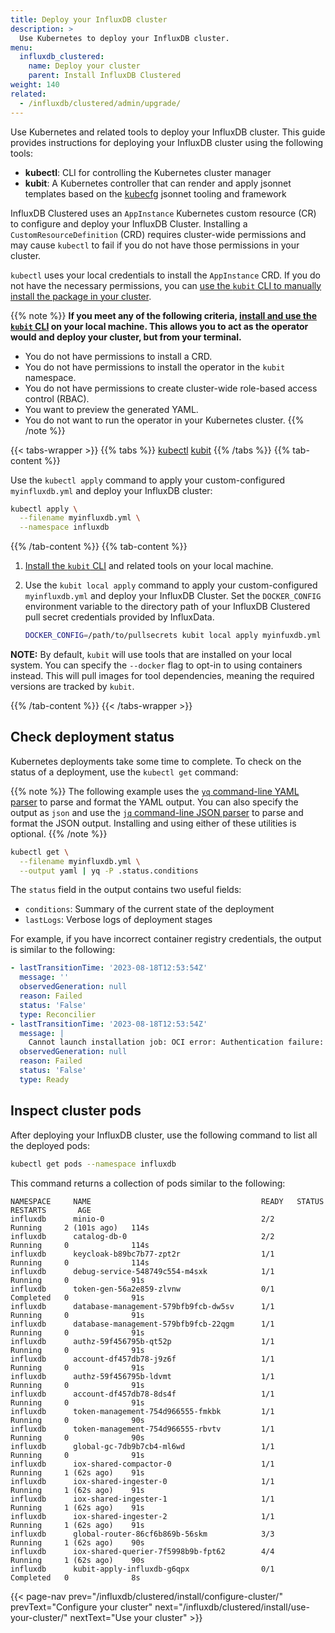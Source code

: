 ```yaml
---
title: Deploy your InfluxDB cluster
description: >
  Use Kubernetes to deploy your InfluxDB cluster.
menu:
  influxdb_clustered:
    name: Deploy your cluster
    parent: Install InfluxDB Clustered
weight: 140
related:
  - /influxdb/clustered/admin/upgrade/
---
```


Use Kubernetes and related tools to deploy your InfluxDB cluster.
This guide provides instructions for deploying your InfluxDB cluster using the
following tools:

- **kubectl**: CLI for controlling the Kubernetes cluster manager
- **kubit**: A Kubernetes controller that can render and apply jsonnet
  templates based on the [kubecfg](https://github.com/kubecfg/kubecfg) jsonnet
  tooling and framework

InfluxDB Clustered uses an `AppInstance` Kubernetes custom resource (CR) to
configure and deploy your InfluxDB Cluster.
Installing a `CustomResourceDefinition` (CRD) requires cluster-wide permissions and may cause `kubectl` to
fail if you do not have those permissions in your cluster.

`kubectl` uses your local credentials to install the `AppInstance` CRD.
If you do not have the necessary permissions, you can
[use the `kubit` CLI to manually install the package in your cluster](?t=kubit#kubectl-or-kubit).

{{% note %}}
**If you meet any of the following criteria,
[install and use the `kubit` CLI](?t=kubit#kubectl-or-kubit)
on your local machine. This allows you to act as the operator would and deploy
your cluster, but from your terminal.**

- You do not have permissions to install a CRD.
- You do not have permissions to install the operator in the `kubit` namespace.
- You do not have permissions to create cluster-wide role-based access
  control (RBAC).
- You want to preview the generated YAML.
- You do not want to run the operator in your Kubernetes cluster.
  {{% /note %}}

<!-- Hidden anchor for links to the kubectl/kubit tabs -->

<span id="kubectl-or-kubit"></span>

{{< tabs-wrapper >}}
{{% tabs %}}
[kubectl](#)
[kubit](#)
{{% /tabs %}}
{{% tab-content %}}

<!------------------------------- BEGIN kubectl ------------------------------->

Use the `kubectl apply` command to apply your custom-configured `myinfluxdb.yml`
and deploy your InfluxDB cluster:

```sh
kubectl apply \
  --filename myinfluxdb.yml \
  --namespace influxdb
```

<!-------------------------------- END kubectl -------------------------------->

{{% /tab-content %}}
{{% tab-content %}}

<!-------------------------------- BEGIN kubit -------------------------------->

1.  [Install the `kubit` CLI](https://github.com/kubecfg/kubit#cli-tool)
    and related tools on your local machine.

2.  Use the `kubit local apply` command to apply your custom-configured
    `myinfluxdb.yml` and deploy your InfluxDB Cluster.
    Set the `DOCKER_CONFIG` environment variable to the directory path of
    your InfluxDB Clustered pull secret credentials provided by InfluxData.

    ```sh
    DOCKER_CONFIG=/path/to/pullsecrets kubit local apply myinfuxdb.yml
    ```

**NOTE:** By default, `kubit` will use tools that are installed on your local system.
You can specify the `--docker` flag to opt-in to using containers instead. This will pull images
for tool dependencies, meaning the required versions are tracked by `kubit`.

<!--------------------------------- END kubit --------------------------------->

{{% /tab-content %}}
{{< /tabs-wrapper >}}

## Check deployment status

Kubernetes deployments take some time to complete. To check on the status of a
deployment, use the `kubectl get` command:

{{% note %}}
The following example uses the [`yq` command-line YAML parser](https://github.com/mikefarah/yq)
to parse and format the YAML output.
You can also specify the output as `json` and use the
[`jq` command-line JSON parser](https://jqlang.github.io/jq/) to parse and
format the JSON output.
Installing and using either of these utilities is optional.
{{% /note %}}

```sh
kubectl get \
  --filename myinfluxdb.yml \
  --output yaml | yq -P .status.conditions
```

The `status` field in the output contains two useful fields:

- `conditions`: Summary of the current state of the deployment
- `lastLogs`: Verbose logs of deployment stages

For example, if you have incorrect container registry credentials, the output is similar to the following:

```yaml
- lastTransitionTime: '2023-08-18T12:53:54Z'
  message: ''
  observedGeneration: null
  reason: Failed
  status: 'False'
  type: Reconcilier
- lastTransitionTime: '2023-08-18T12:53:54Z'
  message: |
    Cannot launch installation job: OCI error: Authentication failure: {"errors":[{"code":"UNAUTHORIZED","message":"authentication failed"}]}
  observedGeneration: null
  reason: Failed
  status: 'False'
  type: Ready
```

## Inspect cluster pods

After deploying your InfluxDB cluster, use the following command to list all
the deployed pods:

```sh
kubectl get pods --namespace influxdb
```

This command returns a collection of pods similar to the following:

```
NAMESPACE     NAME                                      READY   STATUS      RESTARTS       AGE
influxdb      minio-0                                   2/2     Running     2 (101s ago)   114s
influxdb      catalog-db-0                              2/2     Running     0              114s
influxdb      keycloak-b89bc7b77-zpt2r                  1/1     Running     0              114s
influxdb      debug-service-548749c554-m4sxk            1/1     Running     0              91s
influxdb      token-gen-56a2e859-zlvnw                  0/1     Completed   0              91s
influxdb      database-management-579bfb9fcb-dw5sv      1/1     Running     0              91s
influxdb      database-management-579bfb9fcb-22qgm      1/1     Running     0              91s
influxdb      authz-59f456795b-qt52p                    1/1     Running     0              91s
influxdb      account-df457db78-j9z6f                   1/1     Running     0              91s
influxdb      authz-59f456795b-ldvmt                    1/1     Running     0              91s
influxdb      account-df457db78-8ds4f                   1/1     Running     0              91s
influxdb      token-management-754d966555-fmkbk         1/1     Running     0              90s
influxdb      token-management-754d966555-rbvtv         1/1     Running     0              90s
influxdb      global-gc-7db9b7cb4-ml6wd                 1/1     Running     0              91s
influxdb      iox-shared-compactor-0                    1/1     Running     1 (62s ago)    91s
influxdb      iox-shared-ingester-0                     1/1     Running     1 (62s ago)    91s
influxdb      iox-shared-ingester-1                     1/1     Running     1 (62s ago)    91s
influxdb      iox-shared-ingester-2                     1/1     Running     1 (62s ago)    91s
influxdb      global-router-86cf6b869b-56skm            3/3     Running     1 (62s ago)    90s
influxdb      iox-shared-querier-7f5998b9b-fpt62        4/4     Running     1 (62s ago)    90s
influxdb      kubit-apply-influxdb-g6qpx                0/1     Completed   0              8s
```

{{< page-nav prev="/influxdb/clustered/install/configure-cluster/" prevText="Configure your cluster" next="/influxdb/clustered/install/use-your-cluster/" nextText="Use your cluster" >}}

